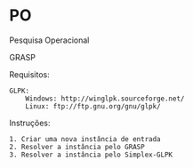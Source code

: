 # PO
Pesquisa Operacional

GRASP

Requisitos:

	GLPK:
		Windows: http://winglpk.sourceforge.net/
		Linux: ftp://ftp.gnu.org/gnu/glpk/

Instruções:

	1. Criar uma nova instância de entrada
	2. Resolver a instância pelo GRASP
	3. Resolver a instância pelo Simplex-GLPK